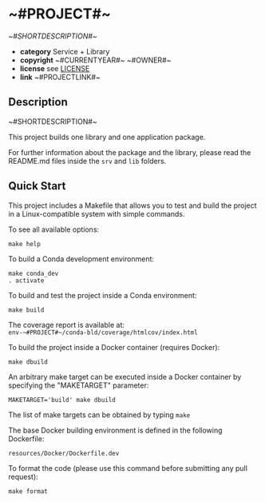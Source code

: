 # ~#PROJECT#~

*~#SHORTDESCRIPTION#~*

* **category**    Service + Library
* **copyright**   ~#CURRENTYEAR#~ ~#OWNER#~
* **license**     see [LICENSE](LICENSE)
* **link**        ~#PROJECTLINK#~


## Description

~#SHORTDESCRIPTION#~

This project builds one library and one application package.

For further information about the package and the library,
please read the README.md files inside the `srv` and `lib` folders.


## Quick Start

This project includes a Makefile that allows you to test and build the project in a Linux-compatible system with simple commands.

To see all available options:
```
make help
```

To build a Conda development environment:
```
make conda_dev
. activate
```

To build and test the project inside a Conda environment:  
```
make build
```

The coverage report is available at:  
```env-~#PROJECT#~/conda-bld/coverage/htmlcov/index.html```

To build the project inside a Docker container (requires Docker):
```
make dbuild
```

An arbitrary make target can be executed inside a Docker container by specifying the "MAKETARGET" parameter:
```
MAKETARGET='build' make dbuild
```
The list of make targets can be obtained by typing ```make```


The base Docker building environment is defined in the following Dockerfile:
```
resources/Docker/Dockerfile.dev
```

To format the code (please use this command before submitting any pull request):
```
make format
```
